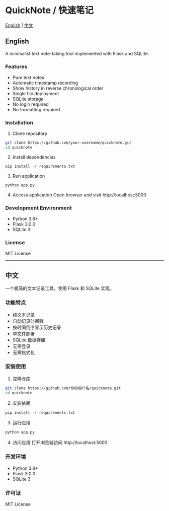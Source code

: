
# QuickNote / 快速笔记

[English](#english) | [中文](#中文)

## English

A minimalist text note-taking tool implemented with Flask and SQLite.

### Features

- Pure text notes
- Automatic timestamp recording
- Show history in reverse chronological order
- Single file deployment
- SQLite storage
- No login required
- No formatting required

### Installation

1. Clone repository
```bash
git clone https://github.com/your-username/quicknote.git
cd quicknote
```

2. Install dependencies
```bash
pip install -r requirements.txt
```

3. Run application
```bash
python app.py
```

4. Access application
Open browser and visit http://localhost:5000

### Development Environment

- Python 3.8+
- Flask 3.0.0
- SQLite 3

### License

MIT License

---

## 中文

一个极简的文本记录工具，使用 Flask 和 SQLite 实现。

### 功能特点

- 纯文本记录
- 自动记录时间戳
- 按时间倒序显示历史记录
- 单文件部署
- SQLite 数据存储
- 无需登录
- 无需格式化

### 安装使用

1. 克隆仓库
```bash
git clone https://github.com/你的用户名/quicknote.git
cd quicknote
```

2. 安装依赖
```bash
pip install -r requirements.txt
```

3. 运行应用
```bash
python app.py
```

4. 访问应用
打开浏览器访问 http://localhost:5000

### 开发环境

- Python 3.8+
- Flask 3.0.0
- SQLite 3

### 许可证

MIT License
```
